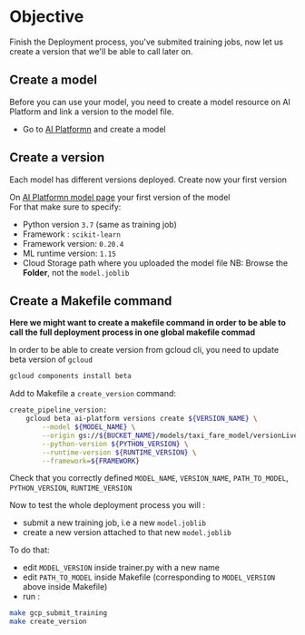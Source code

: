 # Objective

Finish the Deployment process, you've submited training jobs, now let us create a version that we'll be able to call later on.

## Create a model

Before you can use your model, you need to create a model resource on AI Platform and link a version to the model file.
- Go to [AI Platformn](https://console.cloud.google.com/ai-platform/models) and create a model


## Create a version

Each model has different versions deployed. Create now your first version  

On [AI Platformn model page](https://console.cloud.google.com/ai-platform/models) your first version of the model  
For that make sure to specify: 
- Python version `3.7` (same as training job)
- Framework : `scikit-learn`
- Framework version: `0.20.4`
- ML runtime version: `1.15` 
- Cloud Storage path where you uploaded the model file
     NB: Browse the **Folder**, not the `model.joblib`

## Create a Makefile command

**Here we might want to create a makefile command in order to be able to call the full deployment process in one global makefile commad**

In order to be able to create version from gcloud cli, you need to update beta version of `gcloud`    
```bash
gcloud components install beta
```

Add to Makefile a `create_version` command:
```bash
create_pipeline_version:
	gcloud beta ai-platform versions create ${VERSION_NAME} \
		--model ${MODEL_NAME} \
		--origin gs://${BUCKET_NAME}/models/taxi_fare_model/versionLivecode \
		--python-version ${PYTHON_VERSION} \
		--runtime-version ${RUNTIME_VERSION} \
		--framework=${FRAMEWORK}
```
Check that you correctly defined `MODEL_NAME`, `VERSION_NAME`, `PATH_TO_MODEL`, `PYTHON_VERSION`, `RUNTIME_VERSION`

Now to test the whole deployment process you will :
- submit a new training job, i.e a new `model.joblib`
- create a new version attached to that new `model.joblib`

To do that:
- edit `MODEL_VERSION` inside trainer.py with a new name
- edit `PATH_TO_MODEL` inside Makefile (corresponding to `MODEL_VERSION` above inside Makefile)
- run :
```bash
make gcp_submit_training
make create_version
``` 